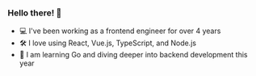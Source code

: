### Hello there! 👋

-  💻 I've been working as a frontend engineer for over 4 years
-  🛠️ I love using React, Vue.js, TypeScript, and Node.js
-  🔬 I am learning Go and diving deeper into backend development this year
